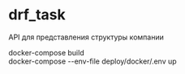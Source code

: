 # drf_task
API для представления структуры компании

docker-compose build      
docker-compose --env-file deploy/docker/.env up